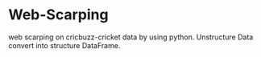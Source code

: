 # Web-Scarping
web scarping on cricbuzz-cricket data by using python.  Unstructure Data convert into structure DataFrame.
